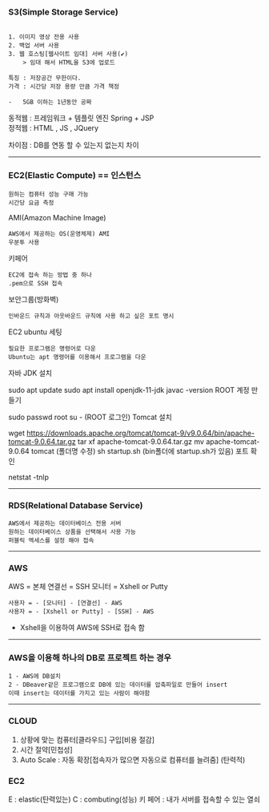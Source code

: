### S3(Simple Storage Service)
```

1. 이미지 영상 전용 사용
2. 백업 서버 사용
3. 웹 호스팅[웹사이트 임대] 서버 사용(✔)
    > 임대 해서 HTML을 S3에 업로드

특징 : 저장공간 무한이다.
가격 : 시간당 저장 용량 만큼 가격 책정

-   5GB 이하는 1년동안 공짜

```

동적웹 : 프레임워크 + 템플릿 엔진 
        Spring +  JSP   
정적웹 :  HTML , JS , JQuery

차이점 : DB를 연동 할 수 있는지 없는지 차이

***
### EC2(Elastic Compute) == 인스턴스 

```
원하는 컴퓨터 성능 구매 가능
시간당 요금 측정
```

AMI(Amazon Machine Image)
```
AWS에서 제공하는 OS(운영체제) AMI
우분투 사용

```

키페어
```
EC2에 접속 하는 방법 중 하나
.pem으로 SSH 접속
```

보안그룹(방화벽)
```
인바운드 규칙과 아웃바운드 규칙에 사용 하고 싶은 포트 명시
```

EC2 ubuntu 세팅
```
필요한 프로그램은 명령어로 다운
Ubuntu는 apt 명령어를 이용해서 프로그램을 다운
```

자바 JDK 설치

sudo apt update
sudo apt install openjdk-11-jdk
javac -version
ROOT 계정 만들기

sudo passwd root
su - (ROOT 로그인)
Tomcat 설치

wget https://downloads.apache.org/tomcat/tomcat-9/v9.0.64/bin/apache-tomcat-9.0.64.tar.gz
tar xf apache-tomcat-9.0.64.tar.gz
mv apache-tomcat-9.0.64 tomcat (폴더명 수정)
sh startup.sh (bin폴더에 startup.sh가 있음)
포트 확인

netstat -tnlp
***

### RDS(Relational Database Service)
```
AWS에서 제공하는 데이터베이스 전용 서버
원하는 데이터베이스 상품을 선택해서 사용 가능
퍼블릭 엑세스를 설정 해야 접속
```

***

### AWS

AWS = 본체
연결선 = SSH
모니터 = Xshell or Putty

```
사용자 = - [모니터] - [연결선] - AWS
사용자 = - [Xshell or Putty] - [SSH] - AWS
```
- Xshell을 이용하여 AWS에 SSH로 접속 함

***

### AWS을 이용해 하나의 DB로 프로젝트 하는 경우
```
1 - AWS에 DB설치
2 - DBeaver같은 프로그램으로 DB에 있는 데이터를 압축파일로 만들어 insert
이때 insert는 데이터를 가지고 있는 사람이 해야함

```
***

### CLOUD
1. 상황에 맞는 컴퓨터[클라우드] 구입[비용 절감]
2. 시간 절약[민첩성]
3. Auto Scale : 자동 확장[접속자가 많으면 자동으로 컴퓨터를 늘려줌] (탄력적)

### EC2
E :  elastic(탄력있는)
C : combuting(성능)
키 페어 : 내가 서버를 접속할 수 있는 열쇠


